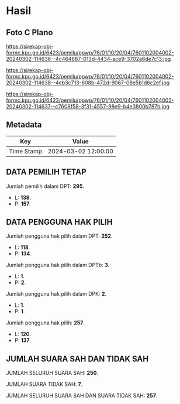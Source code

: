 # Hasil

## Foto C Plano

https://sirekap-obj-formc.kpu.go.id/6423/pemilu/ppwp/76/01/10/20/04/7601102004002-20240302-114636--4c464887-013d-4434-ace9-3702a6de7c13.jpg

https://sirekap-obj-formc.kpu.go.id/6423/pemilu/ppwp/76/01/10/20/04/7601102004002-20240302-114638--4eb3c713-608b-472d-9067-08e5b1d6c2ef.jpg

https://sirekap-obj-formc.kpu.go.id/6423/pemilu/ppwp/76/01/10/20/04/7601102004002-20240302-114637--c7608f58-3f31-4557-98e9-b4e3800b787b.jpg


## Metadata

| Key        | Value               |
| ---------- | ------------------- |
| Time Stamp | 2024-03-02 12:00:00 |


## DATA PEMILIH TETAP

Jumlah pemilih dalam DPT: **295**.
 * L: **138**.
 * P: **157**.

## DATA PENGGUNA HAK PILIH

Jumlah pengguna hak pilih dalam DPT: **252**.
 * L: **118**.
 * P: **134**.

Jumlah pengguna hak pilih dalam DPTb: **3**.
 * L: **1**.
 * P: **2**.

Jumlah pengguna hak pilih dalam DPK: **2**.
 * L: **1**.
 * P: **1**.

Jumlah pengguna hak pilih: **257**.
 * L: **120**.
 * P: **137**.

## JUMLAH SUARA SAH DAN TIDAK SAH

JUMLAH SELURUH SUARA SAH: **250**.

JUMLAH SUARA TIDAK SAH: **7**.

JUMLAH SELURUH SUARA SAH DAN SUARA TIDAK SAH: **257**.


